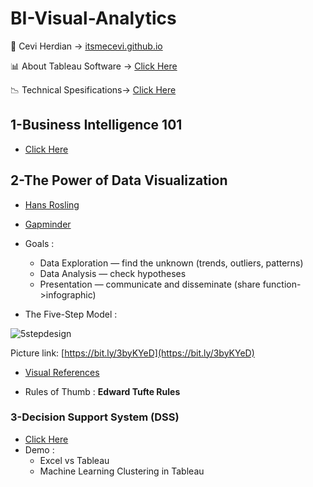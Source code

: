 # BI-Visual-Analytics

<span>&#129311;</span> Cevi Herdian -> [itsmecevi.github.io](https://itsmecevi.github.io/) 

<span>&#128202;</span> About Tableau Software -> [Click Here](https://www.tableau.com/about)

<span>&#128201;</span> Technical Spesifications-> [Click Here](https://github.com/itsmecevi/Tableau-Technical-Specifications/blob/master/Tableau-Technical%20Specifications.pdf)



## 1-Business Intelligence 101
 
* [Click Here](https://docs.google.com/presentation/d/1a1-lRjjwSYBv4IUw5aLWeRr7x9JESrR8qkHR-Ug1u_4/edit?usp=sharing)






## 2-The Power of Data Visualization

* [Hans Rosling](https://www.youtube.com/watch?v=jbkSRLYSojo)
* [Gapminder](https://www.gapminder.org/)
* Goals : 

     * Data Exploration — find the unknown (trends, outliers, patterns)
     * Data Analysis — check hypotheses
     * Presentation — communicate and disseminate (share function->infographic)

<p></p>

* The Five-Step Model :

![5stepdesign](https://user-images.githubusercontent.com/27078712/72888440-266b7800-3d40-11ea-8668-db66477a76fb.png)

Picture link: [https://bit.ly/3byKYeD](https://bit.ly/3byKYeD)

     
 * [Visual References](https://github.com/itsmecevi/visualreferences/blob/master/VisualReferences-SQLBI.pdf)
     
 * Rules of Thumb : **Edward Tufte Rules**
 
 

### 3-Decision Support System (DSS)

* [Click Here](https://docs.google.com/presentation/d/1_Gp2_J6BrfddSLpv5bSxnpqudwgWZA3UklM3IGG6pMI/edit?usp=sharing)
* Demo : 
    * Excel vs Tableau
    * Machine Learning Clustering in Tableau





